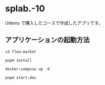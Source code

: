 # splab.-10

Udemy で購入したコースで作成したアプリです。

## アプリケーションの起動方法

```
cd flea-market
```

```
pnpm install
```

```
docker-compose up -d
```

```
pnpm start:dev
```
